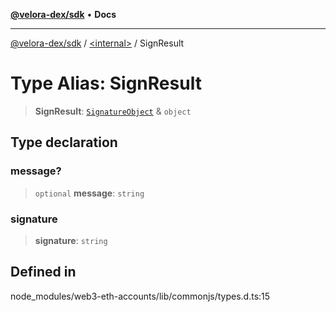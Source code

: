 [**@velora-dex/sdk**](../../README.md) • **Docs**

***

[@velora-dex/sdk](../../globals.md) / [\<internal\>](../README.md) / SignResult

# Type Alias: SignResult

> **SignResult**: [`SignatureObject`](SignatureObject.md) & `object`

## Type declaration

### message?

> `optional` **message**: `string`

### signature

> **signature**: `string`

## Defined in

node\_modules/web3-eth-accounts/lib/commonjs/types.d.ts:15
